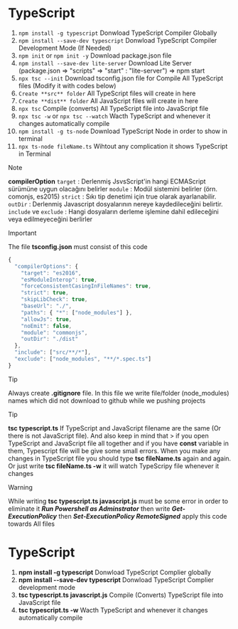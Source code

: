 # TypeScript

1.  `npm install -g typescript`              Donwload TypeScript Compiler Globally
2.  `npm install --save-dev typescript`      Donwload TypeScript Compiler Development Mode (If Needed)
3.  `npm init` or `npm init -y`              Download package.json file
4.  `npm install --save-dev lite-server`     Download Lite Server (package.json => "scripts" => "start" : "lite-server") =>  npm start
5.  `npx tsc --init`                         Download tsconfig.json file for Compile All TypeScript files (Modify it with codes below)
6.  `Create **src** folder`                  All TypeScript files will create in here
7.  `Create **dist** folder`                 All JavaScript files will create in here
8.  `npx tsc`                                Compile (converts) All TypeScript file into JavaScript file
9.  `npx tsc -w` or `npx tsc --watch`        Wacth TypeScript and whenever it changes automatically compile
10. `npm install -g ts-node`                 Download TypeScript Node in order to show in terminal
11. `npx ts-node fileName.ts`                Wihtout any complication it shows TypeScript in Terminal


> [!NOTE]
> **compilerOption**
> `target`               : Derlenmiş JsvsScript'in hangi ECMAScript sürümüne uygun olacağını belirler
> `module`               : Modül sistemini belirler (örn. comonjs, es2015)
> `strict`               : Sıkı tip denetimi için true olarak ayarlanabilir.
> `outDir`               : Derlenmiş Javascript dosyalarının nereye kaydedileceğini belirtir.
> `include` ve `exclude` : Hangi dosyaların derleme işlemine dahil edileceğini veya edilmeyeceğini berlirler 


> [!IMPORTANT]
> The file **tsconfig.json** must consist of this code
```javascript
{
  "compilerOptions": {
    "target": "es2016",
    "esModuleInterop": true,
    "forceConsistentCasingInFileNames": true,
    "strict": true,
    "skipLibCheck": true,
    "baseUrl": "./",
    "paths": { "*": ["node_modules"] },
    "allowJs": true,
    "noEmit": false,
    "module": "commonjs",
    "outDir": "./dist"
  },     
  "include": ["src/**/*"],
  "exclude": ["node_modules", "**/*.spec.ts"]
}
```


> [!TIP]
> Always create **.gitignore** file. In this file we write file/folder (node_modules) names which did not download to github while we pushing projects


> [!TIP]
> **tsc typescript.ts** If TypeScript and JavaScript filename are the same (Or there is not JavaScript file). And also keep in mind that > if you open TypeScript and JavaScript file all together and if you have **const** variable in them, Typescript file will be give some small errors. When you make any changes in TypeScript file you should type **tsc fileName.ts** again and again. Or just write **tsc fileName.ts -w** it will watch TypeScripy file whenever it changes

> [!WARNING]
> While writing **tsc typescript.ts javascript.js** must be some error in order to eliminate it ***Run Powershell as Adminstrator*** then
> write ***Get-ExecutionPolicy*** then ***Set-ExecutionPolicy RemoteSigned*** apply this code towards All files




# TypeScript
1. **npm install -g typescript**                     Donwload TypeScript Complier globally
2. **npm install --save-dev typescript**             Donwload TypeScript Complier development mode
3. **tsc typescript.ts javascript.js**               Compile (Converts) TypeScript file into JavaScript file
4. **tsc typescript.ts -w**                          Wacth TypeScript and whenever it changes automatically compile 
